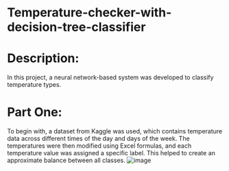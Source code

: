 # Temperature-checker-with-decision-tree-classifier
# Description:
In this project, a neural network-based system was developed to classify temperature types.
# Part One:
To begin with, a dataset from Kaggle was used, which contains temperature data across different times of the day and days of the week. The temperatures were then modified using Excel formulas, and each temperature value was assigned a specific label. This helped to create an approximate balance between all classes.
![image](https://github.com/user-attachments/assets/f166c055-1bfa-4bb0-804f-3e61e5e67db5)
